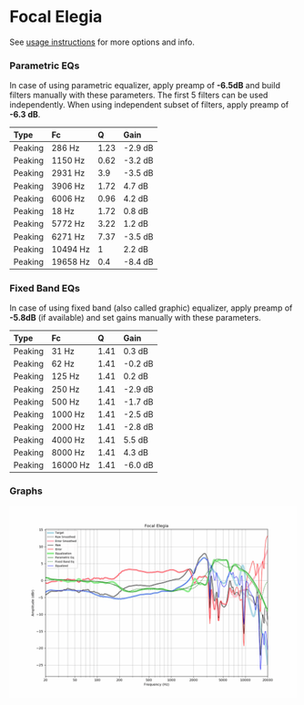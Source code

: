 # Focal Elegia
See [usage instructions](https://github.com/jaakkopasanen/AutoEq#usage) for more options and info.

### Parametric EQs
In case of using parametric equalizer, apply preamp of **-6.5dB** and build filters manually
with these parameters. The first 5 filters can be used independently.
When using independent subset of filters, apply preamp of **-6.3 dB**.

| Type    | Fc       |    Q | Gain    |
|:--------|:---------|:-----|:--------|
| Peaking | 286 Hz   | 1.23 | -2.9 dB |
| Peaking | 1150 Hz  | 0.62 | -3.2 dB |
| Peaking | 2931 Hz  | 3.9  | -3.5 dB |
| Peaking | 3906 Hz  | 1.72 | 4.7 dB  |
| Peaking | 6006 Hz  | 0.96 | 4.2 dB  |
| Peaking | 18 Hz    | 1.72 | 0.8 dB  |
| Peaking | 5772 Hz  | 3.22 | 1.2 dB  |
| Peaking | 6271 Hz  | 7.37 | -3.5 dB |
| Peaking | 10494 Hz | 1    | 2.2 dB  |
| Peaking | 19658 Hz | 0.4  | -8.4 dB |

### Fixed Band EQs
In case of using fixed band (also called graphic) equalizer, apply preamp of **-5.8dB**
(if available) and set gains manually with these parameters.

| Type    | Fc       |    Q | Gain    |
|:--------|:---------|:-----|:--------|
| Peaking | 31 Hz    | 1.41 | 0.3 dB  |
| Peaking | 62 Hz    | 1.41 | -0.2 dB |
| Peaking | 125 Hz   | 1.41 | 0.2 dB  |
| Peaking | 250 Hz   | 1.41 | -2.9 dB |
| Peaking | 500 Hz   | 1.41 | -1.7 dB |
| Peaking | 1000 Hz  | 1.41 | -2.5 dB |
| Peaking | 2000 Hz  | 1.41 | -2.8 dB |
| Peaking | 4000 Hz  | 1.41 | 5.5 dB  |
| Peaking | 8000 Hz  | 1.41 | 4.3 dB  |
| Peaking | 16000 Hz | 1.41 | -6.0 dB |

### Graphs
![](./Focal%20Elegia.png)